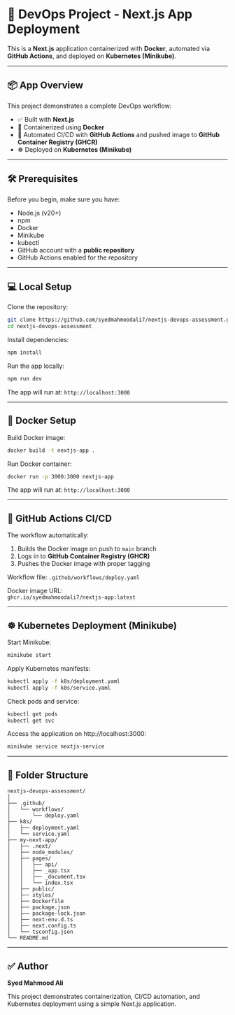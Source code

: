 # 🚀 DevOps Project - Next.js App Deployment

This is a **Next.js** application containerized with **Docker**, automated via **GitHub Actions**, and deployed on **Kubernetes (Minikube)**.

---

## 📦 App Overview

This project demonstrates a complete DevOps workflow:

- ✅ Built with **Next.js**
- 🐳 Containerized using **Docker**
- 🤖 Automated CI/CD with **GitHub Actions** and pushed image to **GitHub Container Registry (GHCR)**
- ☸️ Deployed on **Kubernetes (Minikube)**

---

## 🛠️ Prerequisites

Before you begin, make sure you have:

- Node.js (v20+)
- npm
- Docker
- Minikube
- kubectl
- GitHub account with a **public repository**
- GitHub Actions enabled for the repository

---

## 💻 Local Setup

Clone the repository:

```bash
git clone https://github.com/syedmahmoodali7/nextjs-devops-assessment.git
cd nextjs-devops-assessment
```

Install dependencies:

```bash
npm install
```

Run the app locally:

```bash
npm run dev
```

The app will run at: `http://localhost:3000`

---

## 🐳 Docker Setup

Build Docker image:

```bash
docker build -t nextjs-app .
```

Run Docker container:

```bash
docker run -p 3000:3000 nextjs-app
```

The app will run at: `http://localhost:3000`

---

## 🤖 GitHub Actions CI/CD

The workflow automatically:

1. Builds the Docker image on push to `main` branch  
2. Logs in to **GitHub Container Registry (GHCR)**  
3. Pushes the Docker image with proper tagging  

Workflow file: `.github/workflows/deploy.yaml`  

Docker image URL:  
`ghcr.io/syedmahmoodali7/nextjs-app:latest`

---

## ☸️ Kubernetes Deployment (Minikube)

Start Minikube:

```bash
minikube start
```

Apply Kubernetes manifests:

```bash
kubectl apply -f k8s/deployment.yaml
kubectl apply -f k8s/service.yaml
```

Check pods and service:

```bash
kubectl get pods
kubectl get svc
```

Access the application on http://localhost:3000:

```bash
minikube service nextjs-service
```

---

## 📝 Folder Structure

```
nextjs-devops-assessment/
│
├── .github/
│   └── workflows/
│       └── deploy.yaml
├── k8s/
│   ├── deployment.yaml
│   └── service.yaml
├── my-next-app/
│   ├── .next/
│   ├── node_modules/
│   ├── pages/
│   │   ├── api/
│   │   ├── _app.tsx
│   │   ├── _document.tsx
│   │   └── index.tsx
│   ├── public/
│   ├── styles/
│   ├── Dockerfile
│   ├── package.json
│   ├── package-lock.json
│   ├── next-env.d.ts
│   ├── next.config.ts
│   └── tsconfig.json
└── README.md
```

---

## ✅ Author

**Syed Mahmood Ali**  

This project demonstrates containerization, CI/CD automation, and Kubernetes deployment using a simple Next.js application.
